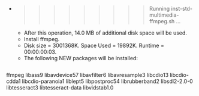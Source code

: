 * >>>>>>>>> Running inst-std-multimedia-ffmpeg.sh ...
  * After this operation, 14.0 MB of additional disk space will be used.
  * Install ffmpeg.
  * Disk size = 3001368K. Space Used = 19892K. Runtime = 00:00:00:03.
  * The following NEW packages will be installed:
  ```bash
ffmpeg libass9 libavdevice57 libavfilter6 libavresample3
libcdio13 libcdio-cdda1 libcdio-paranoia1 liblept5 libpostproc54
librubberband2 libsdl2-2.0-0 libtesseract3 libtesseract-data libvidstab1.0
  ```
